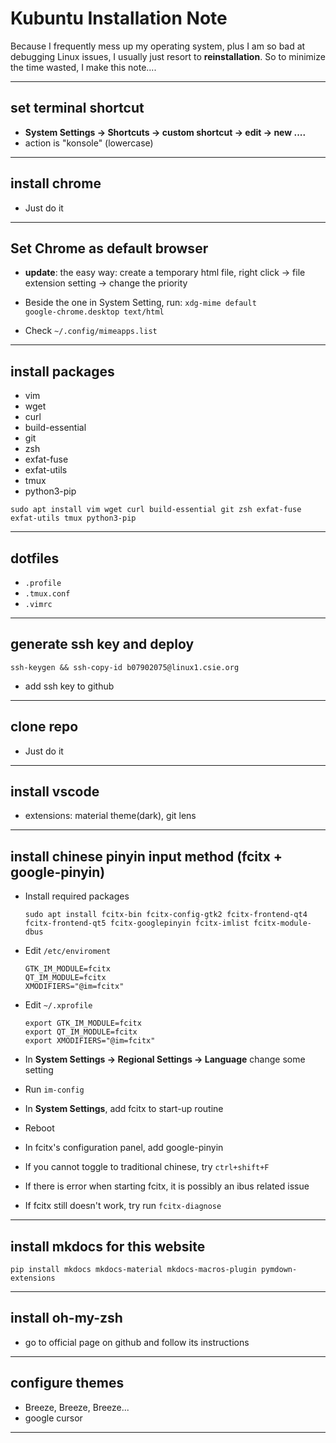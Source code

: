 # Kubuntu Installation Note

Because I frequently mess up my operating system, plus I am so bad at debugging Linux issues, I usually just resort to **reinstallation**. So to minimize the time wasted, I make this note....

---

## set terminal shortcut

+ **System Settings -> Shortcuts -> custom shortcut -> edit -> new ....**
+ action is "konsole" (lowercase)

---

## install chrome

+ Just do it

---

## Set Chrome as default browser

+ **update**: the easy way: create a temporary html file, right click -> file extension setting -> change the priority

+ Beside the one in System Setting, run:
<code>xdg-mime default google-chrome.desktop text/html</code>

+ Check <code>~/.config/mimeapps.list</code>

---

## install packages

+ vim 
+ wget 
+ curl 
+ build-essential 
+ git 
+ zsh 
+ exfat-fuse 
+ exfat-utils 
+ tmux
+ python3-pip

```shell
sudo apt install vim wget curl build-essential git zsh exfat-fuse exfat-utils tmux python3-pip
```

---

## dotfiles

+ <code>.profile</code>
+ <code>.tmux.conf</code>
+ <code>.vimrc</code>

---

## generate ssh key and deploy

```shell 
ssh-keygen && ssh-copy-id b07902075@linux1.csie.org
```

+ add ssh key to github

---

## clone repo

+ Just do it

---

## install vscode

+ extensions: material theme(dark), git lens

---

## install chinese pinyin input method (fcitx + google-pinyin)

+ Install required packages
  ```shell
  sudo apt install fcitx-bin fcitx-config-gtk2 fcitx-frontend-qt4 fcitx-frontend-qt5 fcitx-googlepinyin fcitx-imlist fcitx-module-dbus
  ```
+ Edit <code>/etc/enviroment</code>
  ```shell
  GTK_IM_MODULE=fcitx
  QT_IM_MODULE=fcitx
  XMODIFIERS="@im=fcitx"
  ```

+ Edit <code>~/.xprofile</code>
  ```shell
  export GTK_IM_MODULE=fcitx
  export QT_IM_MODULE=fcitx
  export XMODIFIERS="@im=fcitx"
  ```

+ In **System Settings -> Regional Settings -> Language** change some setting
+ Run <code>im-config</code>
+ In **System Settings**, add fcitx to start-up routine
+ Reboot
+ In fcitx's configuration panel, add google-pinyin
+ If you cannot toggle to traditional chinese, try <code>ctrl+shift+F</code>
+ If there is error when starting fcitx, it is possibly an ibus related issue
+ If fcitx still doesn't work, try run <code>fcitx-diagnose</code>

---

## install mkdocs for this website

```shell
pip install mkdocs mkdocs-material mkdocs-macros-plugin pymdown-extensions
```

---

## install oh-my-zsh

+ go to official page on github and follow its instructions

---

## configure themes

+ Breeze, Breeze, Breeze...
+ google cursor

---
